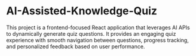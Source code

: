 # AI-Assisted-Knowledge-Quiz
This project is a frontend-focused React application that leverages AI APIs to dynamically generate quiz questions. It provides an engaging quiz experience with smooth navigation between questions, progress tracking, and personalized feedback based on user performance.
